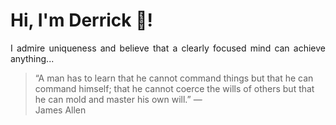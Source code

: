 # Hi, I'm Derrick 👋!
<p align="justify">I admire uniqueness and believe that a clearly focused mind can achieve anything...</p> 
<!-- #quote-start -->
<blockquote>&ldquo;A man has to learn that he cannot command things but that he can command himself; that he cannot coerce the wills of others but that he can mold and master his own will.&rdquo; &mdash; <footer>James Allen</footer></blockquote>
<!-- #quote-end -->
